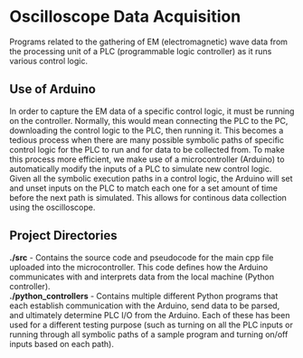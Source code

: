 # Oscilloscope Data Acquisition
Programs related to the gathering of EM (electromagnetic) wave data from the processing unit of a PLC (programmable logic controller) as it runs various control logic.

## Use of Arduino
In order to capture the EM data of a specific control logic, it must be running on the controller. Normally, this would mean connecting the PLC to the PC, downloading the control logic to the PLC, then running it. This becomes a tedious process when there are many possible symbolic paths of specific control logic for the PLC to run and for data to be collected from. To make this process more efficient, we make use of a microcontroller (Arduino) to automatically modify the inputs of a PLC to simulate new control logic. Given all the symbolic execution paths in a control logic, the Arduino will set and unset inputs on the PLC to match each one for a set amount of time before the next path is simulated. This allows for continous data collection using the oscilloscope.  
## Project Directories
**./src** - Contains the source code and pseudocode for the main cpp file uploaded into the microcontroller. This code defines how the Arduino communicates with and interprets data from the local machine (Python controller).  
**./python_controllers** - Contains multiple different Python programs that each establish communication with the Arduino, send data to be parsed, and ultimately determine PLC I/O from the Arduino. Each of these has been used for a different testing purpose (such as turning on all the PLC inputs or running through all symbolic paths of a sample program and turning on/off inputs based on each path).  
